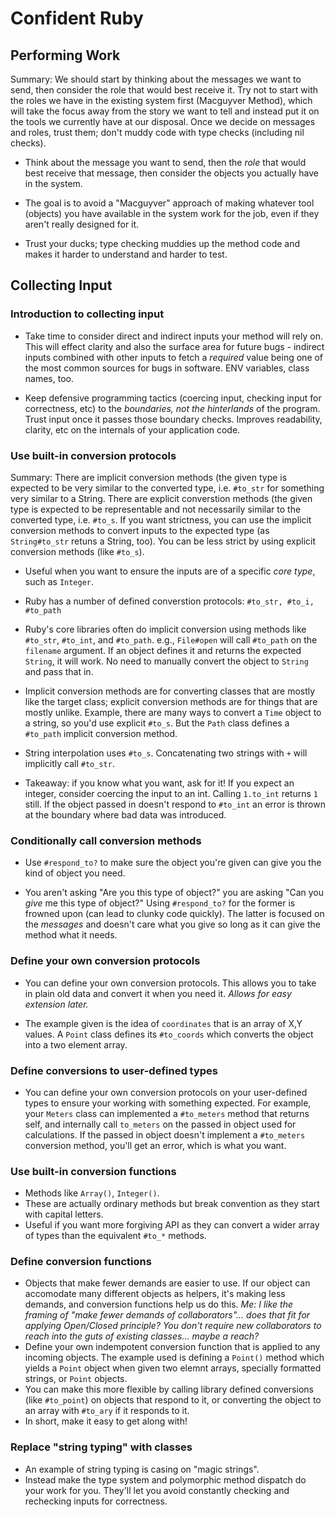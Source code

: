 # Confident Ruby

## Performing Work

Summary: We should start by thinking about the messages we want to send, then
consider the role that would best receive it. Try not to start with the roles we
have in the existing system first (Macguyver Method), which will take the focus
away from the story we want to tell and instead put it on the tools we currently
have at our disposal. Once we decide on messages and roles, trust them; don't
muddy code with type checks (including nil checks).

- Think about the message you want to send, then the _role_ that would best
  receive that message, then consider the objects you actually have in the
  system.

- The goal is to avoid a "Macguyver" approach of making whatever tool (objects)
  you have available in the system work for the job, even if they aren't really
  designed for it.

- Trust your ducks; type checking muddies up the method code and makes it harder
  to understand and harder to test.


## Collecting Input

### Introduction to collecting input

- Take time to consider direct and indirect inputs your method will rely on.
  This will effect clarity and also the surface area for future bugs - indirect
  inputs combined with other inputs to fetch a _required_ value being one of the
  most common sources for bugs in software. ENV variables, class names, too.

- Keep defensive programming tactics (coercing input, checking input for
  correctness, etc) to the _boundaries, not the hinterlands_ of the program.
  Trust input once it passes those boundary checks. Improves readability,
  clarity, etc on the internals of your application code.

### Use built-in conversion protocols

Summary: There are implicit conversion methods (the given type is expected to be
very similar to the converted type, i.e. `#to_str` for something very similar to
a String. There are explicit converstion methods (the given type is expected to
be representable and not necessarily similar to the converted type, i.e.
`#to_s`. If you want strictness, you can use the implicit conversion methods to
convert inputs to the expected type (as `String#to_str` retuns a String, too).
You can be less strict by using explicit conversion methods (like `#to_s`).

- Useful when you want to ensure the inputs are of a specific _core type_, such
  as `Integer`.

- Ruby has a number of defined converstion protocols: `#to_str, #to_i, #to_path`

- Ruby's core libraries often do implicit conversion using methods like
  `#to_str`, `#to_int`, and `#to_path`. e.g., `File#open` will call `#to_path`
  on the `filename` argument. If an object defines it and returns the expected
  `String`, it will work. No need to manually convert the object to `String` and
  pass that in.

- Implicit conversion methods are for converting classes that are mostly like
  the target class; explicit conversion methods are for things that are mostly
  unlike. Example, there are many ways to convert a `Time` object to a string,
  so you'd use explicit `#to_s`. But the `Path` class defines a `#to_path`
  implicit conversion method.

- String interpolation uses `#to_s`. Concatenating two strings with `+` will
  implicitly call `#to_str`.

- Takeaway: if you know what you want, ask for it! If you expect an integer,
  consider coercing the input to an int. Calling `1.to_int` returns `1` still.
  If the object passed in doesn't respond to `#to_int` an error is thrown at the
  boundary where bad data was introduced.

### Conditionally call conversion methods

- Use `#respond_to?` to make sure the object you're given can give you the kind
  of object you need.

- You aren't asking "Are you this type of object?" you are asking "Can you
  _give_ me this type of object?" Using `#respond_to?` for the former is frowned
  upon (can lead to clunky code quickly). The latter is focused on the
  _messages_ and doesn't care what you give so long as it can give the method
  what it needs.

### Define your own conversion protocols

- You can define your own conversion protocols. This allows you to take in plain
  old data and convert it when you need it. _Allows for easy extension later._

- The example given is the idea of `coordinates` that is an array of X,Y values.
  A `Point` class defines its `#to_coords` which converts the object into a two
  element array.

### Define conversions to user-defined types

- You can define your own conversion protocols on your user-defined types to
  ensure your working with something expected. For example, your `Meters` class
  can implemented a `#to_meters` method that returns self, and internally call
  `to_meters` on the passed in object used for calculations. If the passed in
  object doesn't implement a `#to_meters` conversion method, you'll get an
  error, which is what you want.
  
### Use built-in conversion functions

- Methods like `Array()`, `Integer()`.
- These are actually ordinary methods but break convention as they start with capital letters.
- Useful if you want more forgiving API as they can convert a wider array of types than the equivalent `#to_*` methods.

### Define conversion functions

- Objects that make fewer demands are easier to use. If our object can accomodate many different objects as helpers, it's making less demands, and conversion functions help us do this. *Me: I like the framing of "make fewer demands of collaborators"... does that fit for applying Open/Closed principle? You don't require new collaborators to reach into the guts of existing classes... maybe a reach?*
- Define your own indempotent conversion function that is applied to any incoming objects. The example used is defining a `Point()` method which yields a `Point` object when given two elemnt arrays, specially formatted strings, or `Point` objects.
- You can make this more flexible by calling library defined conversions (like `#to_point`) on objects that respond to it, or converting the object to an array with `#to_ary` if it responds to it.
- In short, make it easy to get along with!

### Replace "string typing" with classes

- An example of string typing is casing on "magic strings".
- Instead make the type system and polymorphic method dispatch do your work for you.
They'll let you avoid constantly checking and rechecking inputs for correctness.
